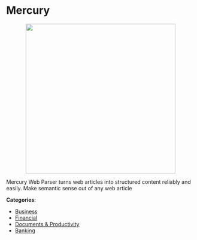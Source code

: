 # Mercury
<p align="center">
    <img width="400" src="https://raw.githubusercontent.com/apis-list/apis-list/apis/mercury/logo_256x256.png" />
</p>

Mercury Web Parser turns web articles into structured content reliably and easily. Make semantic sense out of any web article



**Categories**:
- [Business](https://github.com/apis-list/apis-list#business)
- [Financial](https://github.com/apis-list/apis-list#financial)
- [Documents & Productivity](https://github.com/apis-list/apis-list#documents-and-productivity)
- [Banking](https://github.com/apis-list/apis-list#banking)







